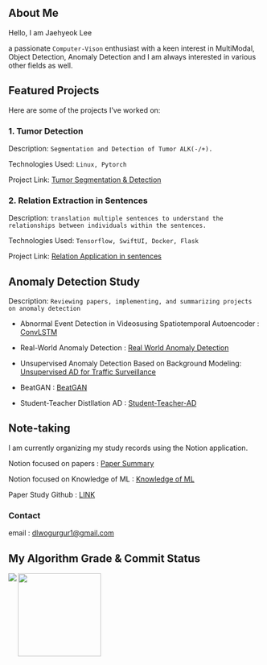 ## About Me

Hello, I am Jaehyeok Lee

a passionate ```Computer-Vison``` enthusiast with a keen interest in  MultiModal, Object Detection, Anomaly Detection and I am always interested in various other fields as well.


## Featured Projects
Here are some of the projects I've worked on: 

### 1. Tumor Detection
Description: ```Segmentation and Detection of Tumor ALK(-/+).```

Technologies Used: ```Linux, Pytorch```

Project Link: [Tumor Segmentation & Detection](https://github.com/JaeHyeok-2/Medical-Image)

### 2. Relation Extraction in Sentences
Description: ```translation multiple sentences to understand the relationships between individuals within the sentences.```

Technologies Used: ```Tensorflow, SwiftUI, Docker, Flask ```

Project Link: [Relation Application in sentences](https://github.com/JaeHyeok-2/RelationApplication)

## Anomaly Detection Study 
Description: ```Reviewing papers, implementing, and summarizing projects on anomaly detection```
- Abnormal Event Detection in Videosusing Spatiotemporal Autoencoder : [ConvLSTM](https://github.com/JaeHyeok-2/ConvLSTM)
  
- Real-World Anomaly Detection : [Real World Anomaly Detection](https://github.com/JaeHyeok-2/Real-world-Anomaly-Detection)
  
- Unsupervised Anomaly Detection Based on Background Modeling: [Unsupervised AD for Traffic Surveillance](https://github.com/JaeHyeok-2/Unsupervised-Anomaly-Detection-for-Traffic-Surveillance-Based-on-Background-Modeling-)

- BeatGAN : [BeatGAN](https://github.com/JaeHyeok-2/BeatGAN)

- Student-Teacher Distllation AD : [Student-Teacher-AD](https://github.com/JaeHyeok-2/Student-Teacher-AD)

## Note-taking

I am currently organizing my study records using the Notion application.

Notion focused on papers : [Paper Summary](https://www.notion.so/ceeebe0d5a7a445694554821920c0af1?pvs=4)

Notion focused on Knowledge of ML : [Knowledge of ML](https://www.notion.so/1fa99c7df73d44e1950b517dc5a64463?v=f0ef33c5282f458392529032aeaadf2a&pvs=4)

Paper Study Github : [LINK](https://github.com/DL-Study-Log)



### Contact
email : dlwogurgur1@gmail.com


## My Algorithm Grade & Commit Status
<div>
<img align='left' src="http://mazassumnida.wtf/api/v2/generate_badge?boj=dlwogurgur">

<img align='center' src="https://github-readme-stats.vercel.app/api?username=JaeHyeok-2" height="165">
</div>
